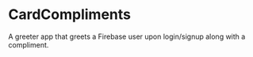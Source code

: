 # CardCompliments
A greeter app that greets a Firebase user upon login/signup along with a compliment.
